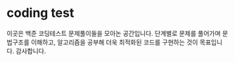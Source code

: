 # coding test
이곳은 백준 코딩테스트 문제풀이들을 모아논 공간입니다. 단계별로 문제를 풀어가며 문법구조를 이해하고, 알고리즘을 공부해 더욱 최적화된 코드를 구현하는 것이 목표입니다.
감사합니다.
